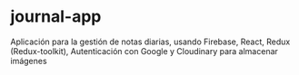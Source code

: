 # journal-app
Aplicación para la gestión de notas diarias, usando Firebase, React, Redux (Redux-toolkit), Autenticación con Google y Cloudinary para almacenar imágenes
